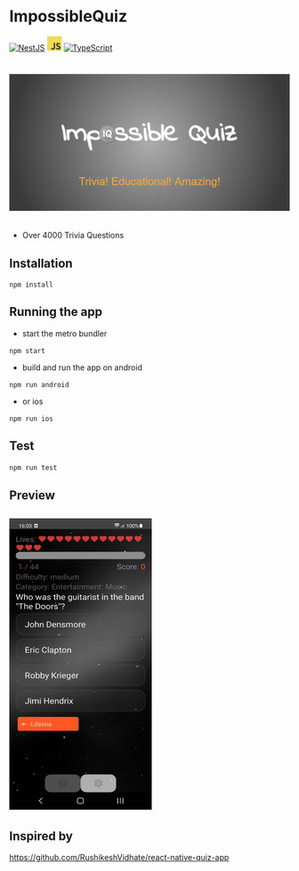 # ImpossibleQuiz

<p align="left">
  <a href="https://reactnative.dev/" target="blank"><img title="ReactNative" alt="NestJS" width="26" src="https://reactnative.dev/img/pwa/manifest-icon-512.png" /></a>
  <a href="https://www.javascript.com/" target="blank"><img title="JavaScript" alt="JavaScript" width="26" src="https://raw.githubusercontent.com/github/explore/80688e429a7d4ef2fca1e82350fe8e3517d3494d/topics/javascript/javascript.png" /></a>
  <a href="https://www.typescriptlang.org/" target="blank"><img title="Typescript" alt="TypeScript" width="26px" src="https://www.typescriptlang.org/favicon-32x32.png?v=8944a05a8b601855de116c8a56d3b3ae" /></a>
</p>

# <p align="left">[<img alt="header" src="./repo-assets/header.png" />](./repo-assets/header.png)</p>
- Over 4000 Trivia Questions
## Installation

```
npm install
```

## Running the app

- start the metro bundler
```
npm start
```
- build and run the app on android
```
npm run android
```
- or ios
```
npm run ios
```

## Test

```bash
npm run test
```

## Preview
## <p align="left">[<img alt="preview" width="256px" height="524px" src="./repo-assets/preview.jpg" />](./repo-assets/preview.jpg)</p>

## Inspired by
https://github.com/RushikeshVidhate/react-native-quiz-app